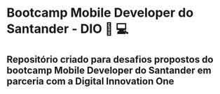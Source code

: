 # Bootcamp Mobile Developer do Santander - DIO :iphone: :computer:

## Repositório criado para desafios propostos do bootcamp Mobile Developer do Santander em parceria com a Digital Innovation One

